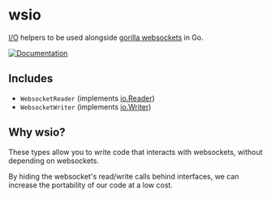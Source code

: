 # wsio

[I/O](https://golang.org/pkg/io/) helpers to be used alongside [gorilla websockets](https://www.github.com/gorilla/websocket) in Go.

[![Documentation](https://img.shields.io/badge/godoc-reference-5272B4.svg?style=flat-square)](https://godoc.org/github.com/byxor/wsio)

## Includes

* `WebsocketReader` (implements [io.Reader](https://golang.org/pkg/io/#Reader))
* `WebsocketWriter` (implements [io.Writer](https://golang.org/pkg/io/#Writer))

## Why wsio?

These types allow you to write code that interacts with websockets, without depending on websockets.

By hiding the websocket's read/write calls behind interfaces, we can increase the portability of our code at a low cost.

<!--
## Before

```go

```

## After

```go

```
-->
